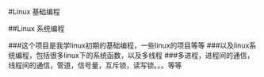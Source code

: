 #Linux 基础编程

##Linux 系统编程

###这个项目是我学linux初期的基础编程，一些linux的项目等等
###以及linux系统编程，包括很多linux下的系统函数，以及多线程
###多进程，进程间的通信，线程间的通信，管道，信号量，互斥锁，读写锁。。。等等
